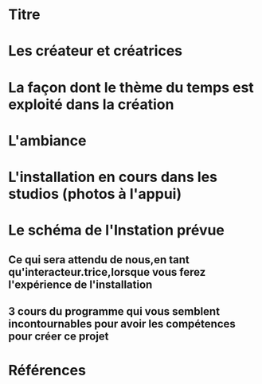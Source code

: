 # Titre
# Les créateur et créatrices
# La façon dont le thème du temps est exploité dans la création
# L'ambiance
# L'installation en cours dans les studios (photos à l'appui)
# Le schéma de l'Instation prévue
## Ce qui sera attendu de nous,en tant qu'interacteur.trice,lorsque vous ferez l'expérience de l'installation
## 3 cours du programme qui vous semblent incontournables pour avoir les compétences pour créer ce projet
# Références


